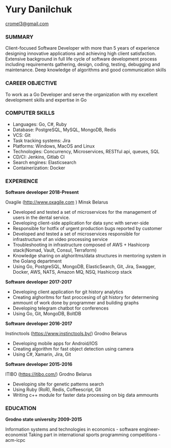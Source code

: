 Yury Danilchuk
============

cromel3@gmail.com


### SUMMARY
Client-focused Software Developer with more than 5 years of experience designing innovative applications and achieving high client satisfaction. Extensive background in full life cycle of software development process including requirements gathering, design, coding, testing, debugging and maintenance. Deep knowledge of algorithms and good communication skills

### CAREER OBJECTIVE
To work as a Go Developer and serve the organization with my excellent development skills and expertise in Go

### COMPUTER SKILLS
* Languages: Go, C#, Ruby
* Database: PostgreSQL, MySQL, MongoDB, Redis
* VCS: Git
* Task tracking systems: Jira
* Platforms: Windows, MacOS and Linux
* Technologies: Concurrency, Microservices, RESTful api, queues, SQL 
* CD/CI: Jenkins, Gitlab CI
* Search engines: Elasticsearch
* Containerization: Docker

### EXPERIENCE

**Software developer 2018-Present**

Oxagile (http://www.oxagile.com ) Minsk Belarus
* Developed and tested a set of microservices for the management of users in the dental service.
* Developing client-side application for data sync with server-side
* Responsible for hotfix of urgent production bugs reported by customer
* Developed and tested a set of microservices responsible for infrastructure of an video processing service
* Troubleshooting in infrastructure composed of AWS + Hashicorp stack(Nomad, Vault, Consul, Terraform)
* Knowledge sharing on alghoritms/data structures in mentoring system in the Golang department
* Using Go, PostgreSQL, MongoDB, ElasticSearch, Git, Jira, Swagger, Docker, AWS, NATS, Amazon MQ, NSQ, Hashicorp stack

**Software developer 2017-2017**

* Developing client application for git history analytics
* Creating alghoritms for fast proccesing of git history for determening ammount of work done by programmer and building graphs
* Developing telegram chatbot for conferences
* Using Go, Git, MongoDB, BoltDB

**Software developer 2016-2017**

Instinctools  (https://www.instinctools.by/) Grodno Belarus

* Developing mobile apps for Android/IOS
* Creating algorithm for fast object detection using camera
* Using C#, Xamarin, Jira, Git

**Software developer 2015-2016**

ITIBO (https://itibo.com/) Grodno Belarus
* Developing site for genetic patterns search
* Using Ruby (RoR), Redis, Coffeescript, Git
* Writing c++ module for faster data processing on big data ammounts


### EDUCATION
**Grodno state university 2009-2015**

Information systems and technologies in economics - software engineer-economist
Taking part in international sports programming competitions - acm-icpc